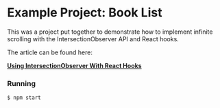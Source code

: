 # Example Project: Book List

This was a project put together to demonstrate how to implement infinite scrolling with the IntersectionObserver API and React hooks.

The article can be found here:

**[Using IntersectionObserver With React Hooks][0]**

[0]: https://www.darrencoxall.com/react/intersection-observer-component/

### Running

    $ npm start
